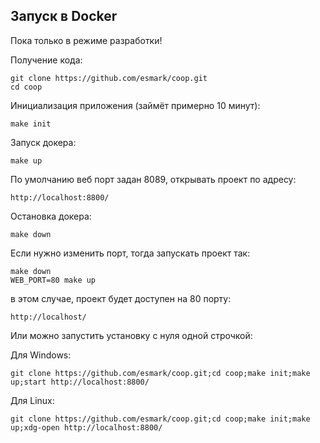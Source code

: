 Запуск в Docker
---------------

Пока только в режиме разработки!

Получение кода:
```
git clone https://github.com/esmark/coop.git
cd coop
```

Инициализация приложения (займёт примерно 10 минут):

```
make init
```

Запуск докера:
```
make up
```

По умолчанию веб порт задан 8089, открывать проект по адресу:

```
http://localhost:8800/
``` 

Остановка докера:
```
make down
```

Если нужно изменить порт, тогда запускать проект так:
```
make down
WEB_PORT=80 make up
```
в этом случае, проект будет доступен на 80 порту:
```
http://localhost/
``` 

Или можно запустить установку с нуля одной строчкой:

Для Windows:
```
git clone https://github.com/esmark/coop.git;cd coop;make init;make up;start http://localhost:8800/
```

Для Linux:
```
git clone https://github.com/esmark/coop.git;cd coop;make init;make up;xdg-open http://localhost:8800/
```

